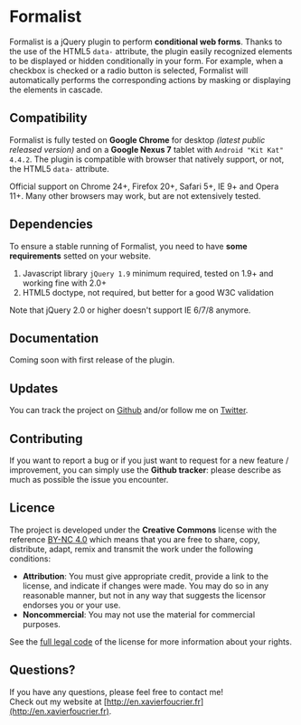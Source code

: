Formalist
=========
Formalist is a jQuery plugin to perform **conditional web forms**. Thanks to the use of the HTML5 `data-` attribute, the plugin easily recognized elements to be displayed or hidden conditionally in your form. For example, when a checkbox is checked or a radio button is selected, Formalist will automatically performs the corresponding actions by masking or displaying the elements in cascade.


Compatibility
-------------
Formalist is fully tested on **Google Chrome** for desktop *(latest public released version)* and on a **Google Nexus 7** tablet with `Android "Kit Kat" 4.4.2`. The plugin is compatible with browser that natively support, or not, the HTML5 `data-` attribute.

Official support on Chrome 24+, Firefox 20+, Safari 5+, IE 9+ and Opera 11+. Many other browsers may work, but are not extensively tested.


Dependencies
------------
To ensure a stable running of Formalist, you need to have **some requirements** setted on your website.

1. Javascript library `jQuery 1.9` minimum required, tested on 1.9+ and working fine with 2.0+
3. HTML5 doctype, not required, but better for a good W3C validation

Note that jQuery 2.0 or higher doesn't support IE 6/7/8 anymore.


Documentation
-------------
Coming soon with first release of the plugin.


Updates
-------
You can track the project on [Github](http://github.com/xavierfoucrier) and/or follow me on [Twitter](http://twitter.com/xavierfoucrier).


Contributing
------------
If you want to report a bug or if you just want to request for a new feature / improvement, you can simply use the **Github tracker**: please describe as much as possible the issue you encounter.


Licence
-------
The project is developed under the **Creative Commons** license with the reference [BY-NC 4.0](http://creativecommons.org/licenses/by-nc/4.0/) which means that you are free to share, copy, distribute, adapt, remix and transmit the work under the following conditions:

- **Attribution**: You must give appropriate credit, provide a link to the license, and indicate if changes were made. You may do so in any reasonable manner, but not in any way that suggests the licensor endorses you or your use.
- **Noncommercial**: You may not use the material for commercial purposes.

See the [full legal code](http://creativecommons.org/licenses/by-nc/4.0/) of the license for more information about your rights.


Questions?
----------
If you have any questions, please feel free to contact me!  
Check out my website at [http://en.xavierfoucrier.fr](http://en.xavierfoucrier.fr).